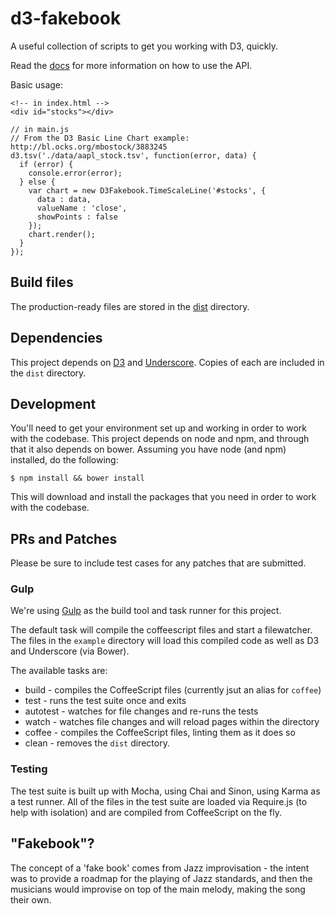 d3-fakebook
===========

A useful collection of scripts to get you working with D3, quickly.

Read the [docs](https://github.com/intridea/d3-fakebook/wiki) for more information on how to use the API.

Basic usage:

    <!-- in index.html -->
    <div id="stocks"></div>

    // in main.js
    // From the D3 Basic Line Chart example: http://bl.ocks.org/mbostock/3883245
    d3.tsv('./data/aapl_stock.tsv', function(error, data) {
      if (error) {
        console.error(error);
      } else {
        var chart = new D3Fakebook.TimeScaleLine('#stocks', {
          data : data,
          valueName : 'close',
          showPoints : false
        });
        chart.render();
      }
    });

## Build files

The production-ready files are stored in the [dist](./dist) directory.

## Dependencies

This project depends on [D3](http://d3js.org) and [Underscore](http://underscorejs.org). Copies of each are included in the `dist` directory.

## Development

You'll need to get your environment set up and working in order to work with the codebase. This project depends on node and npm, and through that it also depends on bower. Assuming you have node (and npm) installed, do the following:

    $ npm install && bower install

This will download and install the packages that you need in order to work with the codebase.

## PRs and Patches

Please be sure to include test cases for any patches that are submitted.

### Gulp

We're using [Gulp](http://gulpjs.com/) as the build tool and task runner for this project.

The default task will compile the coffeescript files and start a filewatcher. The files in the `example` directory will load this compiled code as well as D3 and Underscore (via Bower).

The available tasks are:

* build - compiles the CoffeeScript files (currently jsut an alias for `coffee`)
* test - runs the test suite once and exits
* autotest - watches for file changes and re-runs the tests
* watch - watches file changes and will reload pages within the directory
* coffee - compiles the CoffeeScript files, linting them as it does so
* clean - removes the `dist` directory.

### Testing

The test suite is built up with Mocha, using Chai and Sinon, using Karma as a test runner. All of the files in the test suite are loaded via Require.js (to help with isolation) and are compiled from CoffeeScript on the fly.

## "Fakebook"?

The concept of a 'fake book' comes from Jazz improvisation - the intent was to provide a roadmap for the playing of Jazz standards, and then the musicians would improvise on top of the main melody, making the song their own.
